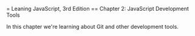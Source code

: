 = Leaning JavaScript, 3rd Edition
== Chapter 2: JavaScript Development Tools

In this chapter we're learning about Git and other
development tools.
